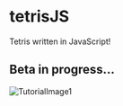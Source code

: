 # tetrisJS
Tetris written in JavaScript!

## Beta in progress...

![TutorialImage1](https://github.com/bluesNbrews/SkillSearchEngine/blob/master/img/tetris.png)
